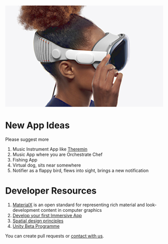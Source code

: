 

![sider](https://github.com/AwesomeVisionPro/apps/blob/main/img/wearingOnHead.png "Head View")
# New App Ideas
Please suggest more
1. Music Instrument App like [Theremin](https://youtu.be/Wpwn2LVy9eA?t=36) 
2. Music App where you are Orchestrate Chef 
3. Fishing App
4. Virtual dog, sits near somewhere
5. Notifier as a flappy bird, flews into sight, brings a new notification
 


# Developer Resources

1. [MaterialX](https://github.com/AcademySoftwareFoundation/MaterialX)  is an open standard for representing rich material and look-development content in computer graphics
2. [Develop your first Immersive App](https://developer.apple.com/videos/play/wwdc2023/10203/)
3. [Spatial design principles](https://developer.apple.com/videos/play/wwdc2023/10072/)
4. [Unity Beta Programme ](https://create.unity.com/spatial)






You can create pull requests or [contact with us](mailto://erkin.tek@gmail.com).
